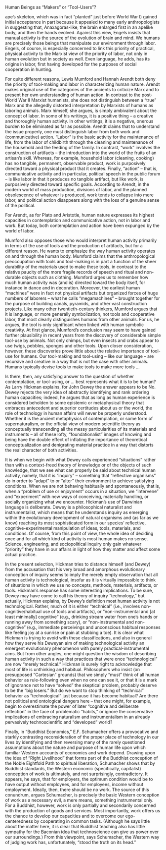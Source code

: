 Human Beings as “Makers” or “Tool-Users”?

ape’s skeleton, which was in fact “planted” just before World War I) gained initial acceptance in part because it appealed to many early anthropologists in suggesting that, Anaxagoras-like, the brain enlarged first in an apelike body, and then the hands evolved. Against this view, Engels insists that manual activity is the source of the evolution of brain and mind. We humans are precisely those beings that manipulate our environment through labor. Engels, of course, is especially concerned to link this priority of practical, physical activity to the Marxist view of the priority of labor, not only in human evolution but in society as well. Even language, he adds, has its origins in labor, first having developed for the purposes of social cooperation in hunting.

For quite different reasons, Lewis Mumford and Hannah Arendt both deny the priority of tool-making and labor in characterizing human nature. Arendt makes original use of the categories of the ancients to criticize Marx and to present her own understanding of human action. In contrast to the post-World War II Marxist humanists, she does not distinguish between a “true” Marx and the allegedly distorted interpretation by Marxists of humans as laboring animals. Marx himself, she argues, is simply ambivalent about the concept of labor. In some of his writings, it is a positive thing – a creative and thoroughly human activity. In other writings, it is a negative, onerous burden to be eliminated as far as possible. Arendt claims that to understand the issue properly, one must distinguish labor from both work and (communicative) action. “Labor” is the basic activity for the maintenance of life, from the labor of childbirth through the cleaning and maintenance of the household and the feeding of the family. In contrast, “work” involves the construction of artifacts – the introduction into the world of the fruits of an artisan’s skill. Whereas, for example, household labor (cleaning, cooking) has no tangible, permanent, observable product, work is purposively directed toward a physical product that it creates. Finally, “action” – that is, communicative activity and in particular, political speech in the public forum – is like labor in that it produces no tangible artifact, but like work, is purposively directed toward specific goals. According to Arendt, in the modern world of mass production, divisions of labor, and the planned obsolescence of whatever is produced, work tends to collapse into mere labor, and political action disappears along with the loss of a genuine sense of the political.

For Arendt, as for Plato and Aristotle, human nature expresses its highest capacities in contemplation and communicative action, not in labor and work. But today, both contemplation and action have been expunged by the world of labor.

Mumford also opposes those who would interpret human activity primarily in terms of the use of tools and the production of artifacts, but for a different reason. He wants to emphasize the way human activity operates on and through the human body. Mumford claims that the anthropological preoccupation with tools and tool-making is in part a function of the sheer durability of the materials used to make these tools, in contrast to the relative paucity of the more fragile records of speech and ritual and non-durable objects such as clothing. Mumford urges us to remember how much human activity was (and is) directed toward the body itself, for instance in dance and in decoration. Moreover, the earliest human “machines” were in fact not physical artifacts but organized forces of huge numbers of laborers – what he calls “megamachines” – brought together for the purpose of building canals, pyramids, and other vast construction projects. Like many other twentieth-century thinkers, Mumford argues that it is language, or more generally symbolization, not tools and cooperative labor, that most clearly distinguishes humans from other animals. For us, he argues, the tool is only significant when linked with human symbolic creativity. At first glance, Mumford’s conclusion may seem to have gained further plausibility in recent years from the discovery of considerable simple tool-use by animals. Not only chimps, but even insects and crabs appear to use twigs, pebbles, sponges and other tools. Upon closer consideration, however, these discoveries prove little about the relative importance of tool-use for humans. Our tool-making and tool-using – like our language – are recursive and creative in a way that is not the case with other animals. Humans typically devise tools to make tools to make more tools …

Is there, then, any satisfying answer to the question of whether contemplation, or tool-using, or … best represents what it is to be human? As Larry Hickman explains, for John Dewey the answer appears to be No. Dewey rejects the very idea of abstractly identifying and rank ordering human capacities; indeed, he argues that as long as human experience is considered beholden to some epistemic or metaphysical theory that embraces antecedent and superior certitudes about us or the world, the role of technology in human affairs will never be properly understood. Whether it is the ancient metaphysics of contemplation, or some form of supernaturalism, or the official view of modern scientific theory as conceptually transcending all the messy particularities of its materials and instruments – all of these lofty, “foundationalist” images of knowing and being have the double effect of inflating the importance of theoretical conceptualization and denigrating material practice in a way that distorts the real character of both activities.

It is when we begin with what Dewey calls experienced “situations” rather than with a context-freed theory of knowledge or of the objects of such knowledge, that we see what can properly be said about technical human activity, namely, that it is “inquiry” – something that “reflective organisms” do in order to “adapt” to or “alter” their environment to achieve satisfying conditions. When we are not behaving habitually and spontaneously, that is, when a “problem of use or enjoyment” occurs in a situation, we “intervene” and “experiment” with new ways of conceiving, materially handling, or socially organizing what we encounter. Hickman’s use of Darwinian language is deliberate. Dewey is a philosophical naturalist and instrumentalist, which means that he understands inquiry as emerging within the evolutionary development of natural organisms and (as far as we know) reaching its most sophisticated form in our species’ reflective, cognitive-experimental manipulation of ideas, tools, materials, and conditions. Of course, from this point of view, the whole idea of deciding once and for all which kind of activity is most human makes no sense. Science, engineering, and sociopolitical inquiry only gain whatever “priority” they have in our affairs in light of how they matter and affect some actual practice.

In the present selection, Hickman tries to distance himself (and Dewey) from the accusation that his very broad and amorphous evolutionary conception of inquiry seems to imply the merely empty observation that all human activity is technological, insofar as it is virtually impossible to think of situations in which we use no concepts, methods, materials, artifacts, or tools. Hickman’s response has some interesting implications. To be sure, Dewey may have come to call his theory of inquiry “technology,” but actually, Hickman explains, by Dewey’s definition most human activity is not technological. Rather, much of it is either “technical” (i.e., involves non-cognitive/habitual use of tools and artifacts), or “non-instrumental and [at least minimally] cognitive” (e.g., drinking stream water from one’s hands or running away from something scary), or “non-instrumental and non-cognitive” (e.g., immediate perceivings and unconscious habitual responses like feeling joy at a sunrise or pain at stubbing a toe). It is clear what Hickman is trying to avoid with these classifications, and also in general how they serve his Deweyan aim of making technological activity an emergent evolutionary phenomenon with purely practical-instrumental aims. But from other angles, one might question the wisdom of describing human activity in such a way that practices that were once “technological” are now “merely technical.” Hickman is surely right to acknowledge that most of life is unthinking and habitual. Philosophers who insist (on presupposed “Cartesian” grounds) that we simply “must” think of all human behavior as rule-following even when no one can see it, or that it is a mark of ignorance not to have “solved” the skeptical problem, probably deserve to be the “big losers.” But do we want to stop thinking of “technical” behavior as “technological” just because it has become habitual? Are there not political and ontological dangers here – that one might, for example, begin to overestimate the power of later “cognitive and deliberate reflection” in the face of problematic “habits,” or ignore the conservative implications of embracing naturalism and instrumentalism in an already pervasively technoscientific and “developed” world?

Finally, in “Buddhist Economics,” E.F. Schumacher offers a provocative and starkly contrasting reconsideration of the proper place of technology in our lives by identifying and then reversing many of the rarely questioned assumptions about the nature and purpose of human life upon which familiar Western accounts of economics and work depend. Drawing upon the idea of “Right Livelihood” that forms part of the Buddhist conception of the Noble Eightfold Path to spiritual liberation, Schumacher shows that by Buddhist standards, the Western economic (specifically, capitalist) conception of work is ultimately, and not surprisingly, contradictory. It appears, he says, that for employers, the optimum condition would be to have output without employees, and for employees, income without employment. Ideally, then, there should be no work. The source of this conundrum, argues Schumacher, is precisely the basic Western conception of work as a necessary evil, a mere means, something instrumental only. For a Buddhist, however, work is only partially and secondarily concerned with the production of goods and services. Most importantly, work offers us the chance to develop our capacities and to overcome our ego-centeredness by cooperating in common tasks. (Although he says little about the matter here, it is clear that Buddhist teaching also has little sympathy for the Baconian idea that technoscience can give us power over our surroundings.) From this viewpoint, says Schumacher, the Western way of judging work has, unfortunately, “stood the truth on its head.”